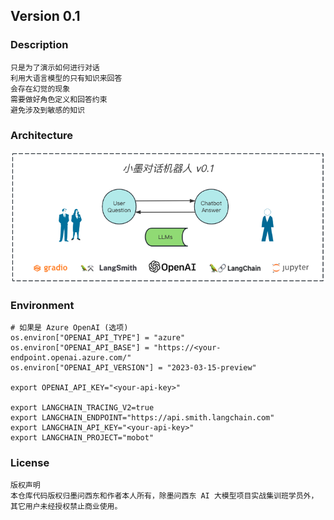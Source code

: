 ## Version 0.1 

### Description
```
只是为了演示如何进行对话
利用大语言模型的只有知识来回答
会存在幻觉的现象
需要做好角色定义和回答约束
避免涉及到敏感的知识
```

### Architecture
![architecture](./architecture.png)


### Environment
```shell
# 如果是 Azure OpenAI (选项)
os.environ["OPENAI_API_TYPE"] = "azure"
os.environ["OPENAI_API_BASE"] = "https://<your-endpoint.openai.azure.com/"
os.environ["OPENAI_API_VERSION"] = "2023-03-15-preview"

export OPENAI_API_KEY="<your-api-key>"

export LANGCHAIN_TRACING_V2=true
export LANGCHAIN_ENDPOINT="https://api.smith.langchain.com"
export LANGCHAIN_API_KEY="<your-api-key>"
export LANGCHAIN_PROJECT="mobot"
```

### License
``` 
版权声明
本仓库代码版权归墨问西东和作者本人所有，除墨问西东 AI 大模型项目实战集训班学员外，其它用户未经授权禁止商业使用。
```